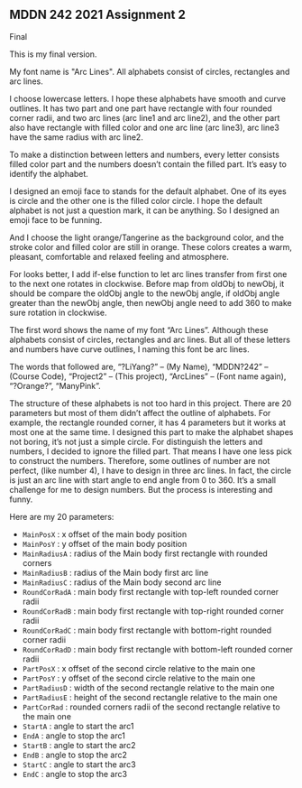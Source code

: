 ## MDDN 242 2021 Assignment 2

Final

This is my final version.

My font name is "Arc Lines". All alphabets consist of circles, rectangles and arc lines.

I choose lowercase letters. I hope these alphabets have smooth and curve outlines. It has two part and one part have rectangle with four rounded corner radii, and two arc lines (arc line1 and arc line2), and the other part also have rectangle with filled color and one arc line (arc line3), arc line3 have the same radius with arc line2.

To make a distinction between letters and numbers, every letter consists filled color part and the numbers doesn’t contain the filled part. It’s easy to identify the alphabet.

I designed an emoji face to stands for the default alphabet. One of its eyes is circle and the other one is the filled color circle. I hope the default alphabet is not just a question mark, it can be anything. So I designed an emoji face to be funning.

And I choose the light orange/Tangerine as the background color, and the stroke color and filled color are still in orange. These colors creates a warm, pleasant, comfortable and relaxed feeling and atmosphere.

For looks better, I add if-else function to let arc lines transfer from first one to the next one rotates in clockwise.
Before map from oldObj to newObj, it should be compare the oldObj angle to the newObj angle, if oldObj angle greater than the newObj angle, then newObj angle need to add 360 to make sure rotation in clockwise.

The first word shows the name of my font “Arc Lines”.
Although these alphabets consist of circles, rectangles and arc lines. But all of these letters and numbers have curve outlines, I naming this font be arc lines.

The words that followed are,
“?LiYang?” – (My Name),
“MDDN?242” – (Course Code),
“Project2” – (This project),
“ArcLines” – (Font name again),
“?Orange?”,
“ManyPink”.

The structure of these alphabets is not too hard in this project. There are 20 parameters but most of them didn’t affect the outline of alphabets. For example, the rectangle rounded corner, it has 4 parameters but it works at most one at the same time. I designed this part to make the alphabet shapes not boring, it’s not just a simple circle. For distinguish the letters and numbers, I decided to ignore the filled part. That means I have one less pick to construct the numbers. Therefore, some outlines of number are not perfect, (like number 4), I have to design in three arc lines. In fact, the circle is just an arc line with start angle to end angle from 0 to 360. It’s a small challenge for me to design numbers. But the process is interesting and funny.


Here are my 20 parameters:

  * `MainPosX` : x offset of the main body position
  * `MainPosY` : y offset of the main body position
  * `MainRadiusA` : radius of the Main body first rectangle with rounded corners
  * `MainRadiusB` : radius of the Main body first arc line 
  * `MainRadiusC` : radius of the Main body second arc line 
  * `RoundCorRadA` : main body first rectangle with top-left rounded corner radii
  * `RoundCorRadB` : main body first rectangle with top-right rounded corner radii
  * `RoundCorRadC` : main body first rectangle with bottom-right rounded corner radii
  * `RoundCorRadD` : main body first rectangle with bottom-left rounded corner radii
  * `PartPosX` : x offset of the second circle relative to the main one
  * `PartPosY` : y offset of the second circle relative to the main one
  * `PartRadiusD` : width of the second rectangle relative to the main one
  * `PartRadiusE` : height of the second rectangle relative to the main one
  * `PartCorRad` : rounded corners radii of the second rectangle relative to the main one
  * `StartA` : angle to start the arc1
  * `EndA` : angle to stop the arc1
  * `StartB` : angle to start the arc2
  * `EndB` : angle to stop the arc2
  * `StartC` : angle to start the arc3
  * `EndC` : angle to stop the arc3
